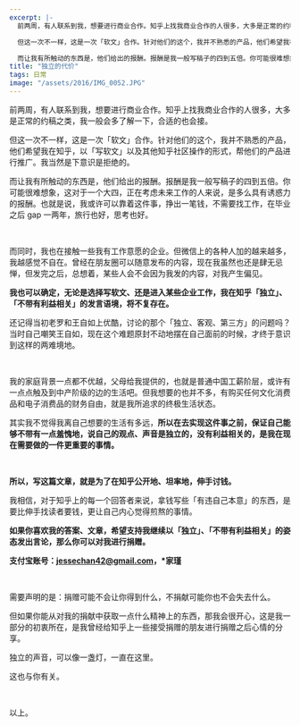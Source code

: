 ```yaml
---
excerpt: |-
  前两周，有人联系到我，想要进行商业合作。知乎上找我商业合作的人很多，大多是正常的约稿之类，我一般会多了解一下，合适的也会接。

  但这一次不一样，这是一次「软文」合作。针对他们的这个，我并不熟悉的产品，他们希望我在知乎，以「写软文」以及其他知乎社区操作的形式，帮他们的产品进行推广。我当然是下意识是拒绝的。

  而让我有所触动的东西是，他们给出的报酬。报酬是我一般写稿子的四到五倍。你可能很难想象，这对于一个大四，正在考虑未来工作的人来说，是多么具有诱惑力的报酬。也就是说，我或许可以靠着这件事，挣出一笔钱，不需要找工作，在毕业之后 gap 一两年，旅行也好，思考也好。
title: "独立的代价"
tags: 日常
image: "/assets/2016/IMG_0052.JPG"
---
```


前两周，有人联系到我，想要进行商业合作。知乎上找我商业合作的人很多，大多是正常的约稿之类，我一般会多了解一下，合适的也会接。

但这一次不一样，这是一次「软文」合作。针对他们的这个，我并不熟悉的产品，他们希望我在知乎，以「写软文」以及其他知乎社区操作的形式，帮他们的产品进行推广。我当然是下意识是拒绝的。

而让我有所触动的东西是，他们给出的报酬。报酬是我一般写稿子的四到五倍。你可能很难想象，这对于一个大四，正在考虑未来工作的人来说，是多么具有诱惑力的报酬。也就是说，我或许可以靠着这件事，挣出一笔钱，不需要找工作，在毕业之后 gap 一两年，旅行也好，思考也好。

<br>

而同时，我也在接触一些我有工作意愿的企业。但微信上的各种人加的越来越多，我越感觉不自在。曾经在朋友圈可以随意发布的内容，现在我虽然也还是肆无忌惮，但发完之后，总想着，某些人会不会因为我发的内容，对我产生偏见。

**我也可以确定，无论是选择写软文、还是进入某些企业工作，我在知乎「独立」、「不带有利益相关」的发言语境，将不复存在。**

还记得当初老罗和王自如上优酷，讨论的那个「独立、客观、第三方」的问题吗？当时自己嘲笑王自如，现在这个难题原封不动地摆在自己面前的时候，才终于意识到这样的两难境地。

<br>

我的家庭背景一点都不优越，父母给我提供的，也就是普通中国工薪阶层，或许有一点点触及到中产阶级的边的生活吧。但我想要的也并不多，有购买任何文化消费品和电子消费品的财务自由，就是我所追求的终极生活状态。

其实我不觉得我离自己想要的生活有多远，**所以在去实现这件事之前，保证自己能够不带有一点羞愧地，说自己的观点、声音是独立的，没有利益相关的，是我在现在需要做的一件更重要的事情。**

<br>

**所以，写这篇文章，就是为了在知乎公开地、坦率地，伸手讨钱。**

我相信，对于知乎上的每一个回答者来说，拿钱写些「有违自己本意」的东西，是要比伸手找读者要钱，更让自己内心觉得煎熬的事情。

**如果你喜欢我的答案、文章，希望支持我继续以「独立」、「不带有利益相关」的姿态发出言论，那么你可以对我进行捐赠。**

**支付宝账号：jessechan42@gmail.com，\*家瑾**

<br>

需要声明的是：捐赠可能不会让你得到什么，不捐献可能你也不会失去什么。

但如果你能从对我的捐献中获取一点什么精神上的东西，那我会很开心，这是我一部分的初衷所在，是我曾经给知乎上一些接受捐赠的朋友进行捐赠之后心情的分享。

独立的声音，可以像一盏灯，一直在这里。

这也与你有关。

<br>

以上。
